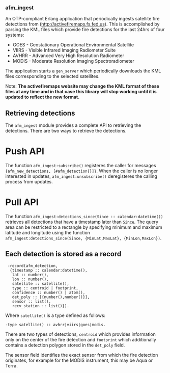 ### afm\_ingest

An OTP-compliant Erlang application that periodically ingests satellite fire detections from (http://activefiremaps.fs.fed.us).
This is accomplished by parsing the KML files which provide fire detections for the last 24hrs of four systems:

  * GOES - Geostationary Operational Environmental Satellite
  * VIIRS - Visible Infrared Imaging Radiometer Suite
  * AVHRR - Advanced Very High Resolution Radiometer
  * MODIS - Moderate Resolution Imaging Spectroradiometer

The application starts a ````gen_server```` which periodically downloads the KML files corresponding to the selected satellites.

Note: **The activefiremaps website may change the KML format of these files at any time and in that case this library will stop working until it is updated to reflect the new format.**

## Retrieving detections

The ````afm_ingest```` module provides a complete API to retrieving the detections.  There are two ways to retrieve the detections.

# Push API

The function ````afm_ingest:subscribe()```` registeres the caller for messages ````{afm_new_detections, [#afm_detection{}]}````.
When the caller is no longer interested in updates, ````afm_ingest:unsubscribe()```` deregisteres the calling process from updates.

# Pull API

The function ````afm_ingest:detections_since(Since :: calendar:datetime())```` retrieves all detections that have a timestamp later than ````Since````.  The query area can be restricted to a rectangle by specifying minimum and maximum latitude and longitude using the function ````afm_ingest:detections_since(Since, {MinLat,MaxLat}, {MinLon,MaxLon})````.


## Each detection is stored as a record

     -record(afm_detection,
      {timestamp :: calendar:datetime(),
       lat :: number(),
       lon :: number(),
       satellite :: satellite(),
       type :: centroid | footprint,
       confidence :: number() | atom(),
       det_poly :: [{number(),number()}],
       sensor :: list(),
       recv_station :: list()}).

Where ````satellite()```` is a type defined as follows:

    -type satellite() :: avhrr|viirs|goes|modis.

There are two types of detections, ````centroid```` which provides information only on the center of the fire detection and ````footprint```` which additionally contains a detection polygon stored in the ````det_poly```` field.

The sensor field identifies the exact sensor from which the fire detection originates, for example for the MODIS instrument, this may be Aqua or Terra.

